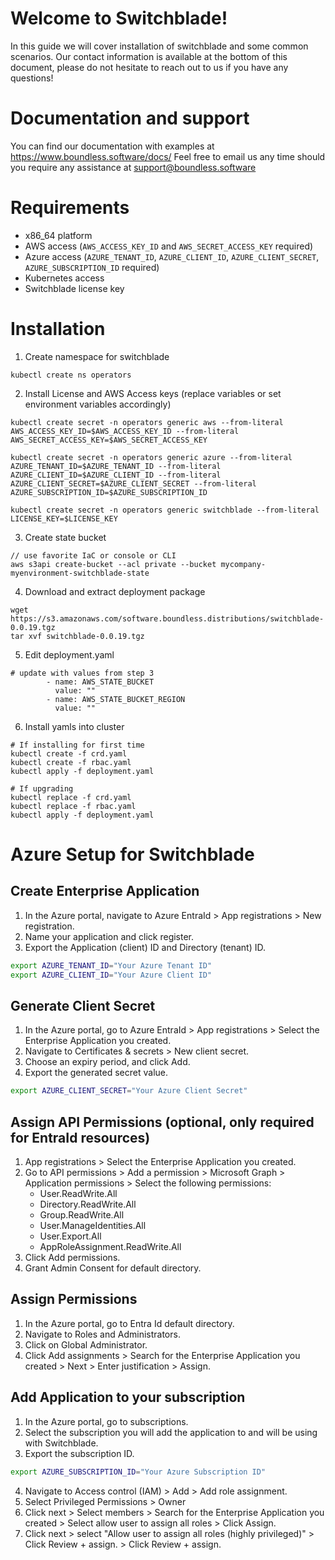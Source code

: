 # Welcome to Switchblade!

In this guide we will cover installation of switchblade and some common scenarios. Our contact information is available at the bottom of this document, please do not hesitate to reach out to us if you have any questions!

# Documentation and support

You can find our documentation with examples at https://www.boundless.software/docs/
Feel free to email us any time should you require any assistance at support@boundless.software

# Requirements

- x86_64 platform
- AWS access (`AWS_ACCESS_KEY_ID` and `AWS_SECRET_ACCESS_KEY` required)
- Azure access (`AZURE_TENANT_ID`, `AZURE_CLIENT_ID`, `AZURE_CLIENT_SECRET`, `AZURE_SUBSCRIPTION_ID` required)
- Kubernetes access
- Switchblade license key

# Installation

1. Create namespace for switchblade

```
kubectl create ns operators
```

2. Install License and AWS Access keys (replace variables or set environment variables accordingly)

```
kubectl create secret -n operators generic aws --from-literal AWS_ACCESS_KEY_ID=$AWS_ACCESS_KEY_ID --from-literal AWS_SECRET_ACCESS_KEY=$AWS_SECRET_ACCESS_KEY
```
```
kubectl create secret -n operators generic azure --from-literal AZURE_TENANT_ID=$AZURE_TENANT_ID --from-literal AZURE_CLIENT_ID=$AZURE_CLIENT_ID --from-literal AZURE_CLIENT_SECRET=$AZURE_CLIENT_SECRET --from-literal AZURE_SUBSCRIPTION_ID=$AZURE_SUBSCRIPTION_ID
```
```
kubectl create secret -n operators generic switchblade --from-literal LICENSE_KEY=$LICENSE_KEY
```

3. Create state bucket

```
// use favorite IaC or console or CLI
aws s3api create-bucket --acl private --bucket mycompany-myenvironment-switchblade-state
```

4. Download and extract deployment package

```
wget https://s3.amazonaws.com/software.boundless.distributions/switchblade-0.0.19.tgz
tar xvf switchblade-0.0.19.tgz
```

5. Edit deployment.yaml

```
# update with values from step 3
        - name: AWS_STATE_BUCKET
          value: ""
        - name: AWS_STATE_BUCKET_REGION
          value: ""
```

6. Install yamls into cluster

```
# If installing for first time
kubectl create -f crd.yaml
kubectl create -f rbac.yaml
kubectl apply -f deployment.yaml

# If upgrading
kubectl replace -f crd.yaml
kubectl replace -f rbac.yaml
kubectl apply -f deployment.yaml
```

# Azure Setup for Switchblade

## Create Enterprise Application

1. In the Azure portal, navigate to Azure EntraId > App registrations > New registration.
2. Name your application and click register.
3. Export the Application (client) ID and Directory (tenant) ID.

```bash
export AZURE_TENANT_ID="Your Azure Tenant ID"
export AZURE_CLIENT_ID="Your Azure Client ID"
```

## Generate Client Secret

1. In the Azure portal, go to Azure EntraId > App registrations > Select the Enterprise Application you created.
2. Navigate to Certificates & secrets > New client secret.
3. Choose an expiry period, and click Add.
4. Export the generated secret value.

```bash
export AZURE_CLIENT_SECRET="Your Azure Client Secret"
```

## Assign API Permissions (optional, only required for EntraId resources)

1. App registrations > Select the Enterprise Application you created.
2. Go to API permissions > Add a permission > Microsoft Graph > Application permissions > Select the following permissions:
   - User.ReadWrite.All
   - Directory.ReadWrite.All
   - Group.ReadWrite.All
   - User.ManageIdentities.All
   - User.Export.All
   - AppRoleAssignment.ReadWrite.All
3. Click Add permissions.
4. Grant Admin Consent for default directory.

## Assign Permissions

1. In the Azure portal, go to Entra Id default directory.
2. Navigate to Roles and Administrators.
3. Click on Global Administrator.
4. Click Add assignments > Search for the Enterprise Application you created > Next > Enter justification > Assign.

## Add Application to your subscription

1. In the Azure portal, go to subscriptions.
2. Select the subscription you will add the application to and will be using with Switchblade.
3. Export the subscription ID.

```bash
export AZURE_SUBSCRIPTION_ID="Your Azure Subscription ID"
```

4. Navigate to Access control (IAM) > Add > Add role assignment.
5. Select Privileged Permissions > Owner
6. Click next > Select members > Search for the Enterprise Application you created > Select allow user to assign all roles > Click Assign.
7. Click next > select "Allow user to assign all roles (highly privileged)" > Click Review + assign. > Click Review + assign.
